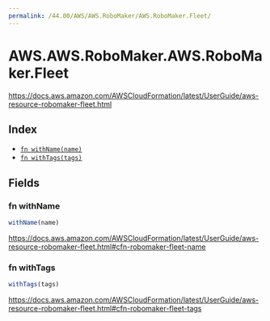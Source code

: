 ```yaml
---
permalink: /44.00/AWS/AWS.RoboMaker/AWS.RoboMaker.Fleet/
---
```


# AWS.AWS.RoboMaker.AWS.RoboMaker.Fleet

https://docs.aws.amazon.com/AWSCloudFormation/latest/UserGuide/aws-resource-robomaker-fleet.html

## Index

* [`fn withName(name)`](#fn-withname)
* [`fn withTags(tags)`](#fn-withtags)

## Fields

### fn withName

```ts
withName(name)
```

https://docs.aws.amazon.com/AWSCloudFormation/latest/UserGuide/aws-resource-robomaker-fleet.html#cfn-robomaker-fleet-name

### fn withTags

```ts
withTags(tags)
```

https://docs.aws.amazon.com/AWSCloudFormation/latest/UserGuide/aws-resource-robomaker-fleet.html#cfn-robomaker-fleet-tags
